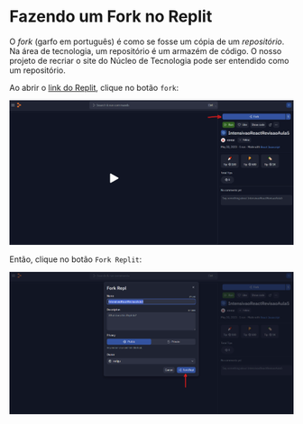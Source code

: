 # Fazendo um Fork no Replit

O _fork_ (garfo em português) é como se fosse um cópia de um _repositório_.
Na área de tecnologia, um repositório é um armazém de código.
O nosso projeto de recriar o site do Núcleo de Tecnologia pode ser entendido como um repositório.

Ao abrir o [link do Replit](https://replit.com/@ntmtst/IntensivaoReactRevisaoAula5), clique no botão `fork`:

![botao fork](./fork_replit01.png)

Então, clique no botão `Fork Replit`:

![fork replit](./fork_replit02.png)
